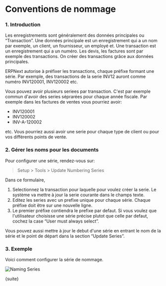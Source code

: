 # Conventions de nommage

### 1. Introduction

Les enregistrements sont généralement des données principales ou “Transaction”. Une données principale est un enregistrement
qui a un nom par exemple, un client, un fournisseur, un employé et. Une transaction est un enregistrement qui a un numéro.
Les devis, les factures sont par exemple des transactions. On créer des transactions grâce aux données principales.

ERPNext autorise à préfixer les transactions, chaque préfixe formant une série. Par exemple, des transactions de la serie
INV12 auront comme numéro INV120001, INV120002 etc.

Vous pouvez avoir plusieurs seriees par transaction. C'est par exemple commun d'avoir des series séprarées pour
chaque année fiscale. Par exemple dans les factures de ventes vous pourriez avoir:

  * INV120001
  * INV120002
  * INV-A-120002

etc. Vous pourriez aussi avoir une serie pour chaque type de client ou pour vos différents points de vente.

### 2. Gérer les noms pour les documents

Pour configurer une série, rendez-vous sur:

> Setup > Tools > Update Numbering Series

Dans ce formulaire,

  1. Selectionnez la transaction pour laquelle pour voulez créer la serie. Le système va mettre à jour la serie courante 
  dans le champs texte.
  2. Editez les series avec un prefixe unique pour chaque série. Chaque préfixe doit être sur une nouvelle ligne.
  3. Le premier préfixe contiendra le prefixe par defaut. Si vous voulez que l'utilisateur choisisse une série précise plutot 
  que celle par defaut, cochez la case “User must always select”.

Vous pouvez aussi mettre à jour le debut d'une série en entrant le nom de la série et le point de départ dans la section “Update Series”.

### 3. Exemple

Voici comment configurer la série de nommage.

<img class="screenshot" alt="Naming Series" src="{{docs_base_url}}/assets/img/setup/settings/naming-series.gif">

{suite}

